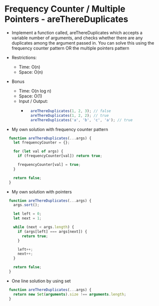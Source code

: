 # Frequency Counter / Multiple Pointers - areThereDuplicates

- Implement a function called, areThereDuplicates which accepts a variable number of arguments, and checks whether there are any duplicates among the argument passed in. You can solve this using the frequency counter pattern OR the multiple pointers pattern
- Restrictions:
  - Time: O(n)
  - Space: O(n)
- Bonus
  - Time: O(n log n)
  - Space: O(1)
  - Input / Output:
    - ```javascript
        areThereDuplicates(1, 2, 3); // false
        areThereDuplicates(1, 2, 2); // true
        areThereDuplicates('a', 'b', 'c', 'a'); // true
      ```

- My own solution with frequency counter pattern
```javascript
  function areThereDuplicates(...args) {
    let frequencyCounter = {};

    for (let val of args) {
      if (frequencyCounter[val]) return true;

      frequencyCounter[val] = true;
    }

    return false;
  }
```

- My own solution with pointers
```javascript
  function areThereDuplicates(...args) {
    args.sort();

    let left = 0;
    let next = 1;

    while (next < args.length) {
      if (args[left] === args[next]) {
        return true;
      }

      left++;
      next++;
    }

    return false;
  }
```

- One line solution by using set
```javascript
  function areThereDuplicates(...args) {
    return new Set(arguments).size !== arguments.length;
  }
```